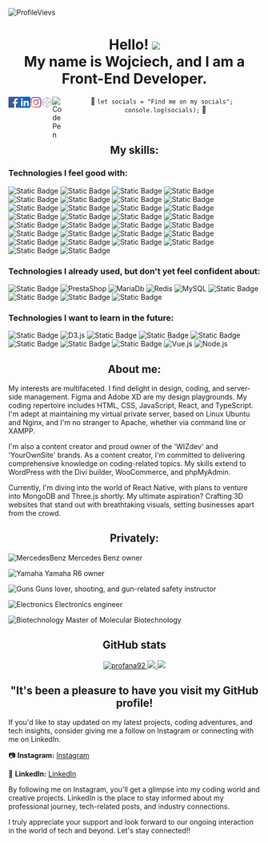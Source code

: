 ![ProfileVievs](https://komarev.com/ghpvc/?username=Profana92&colorcolor=blueviolet&style=flat-square)

<h1 align="center">Hello! <img src="https://media.giphy.com/media/hvRJCLFzcasrR4ia7z/giphy.gif" width="25px"></br> 
  My name is Wojciech, and I am a Front-End Developer. </h1>

<a href="https://www.facebook.com/wojciech.em.14/">
  <img align="left" alt="Facebook" width="22px" src="https://github.com/Profana92/Profana92/blob/main/Facebook_icon_2013.svg" />
</a>

<a href="https://www.linkedin.com/in/wojciech-marczak/">
  <img align="left" alt="LinkedIN" width="22px" src="https://github.com/Profana92/Profana92/blob/main/linkedin.svg" />
</a>
<a href="https://www.instagram.com/wizdevlabs/">
  <img align="left" alt="Instagram" width="22px" src="https://github.com/Profana92/Profana92/blob/main/Instagram.svg" />
</a>
<a href="https://codepen.io/profana92">
  <img align="left" alt="CodePen" width="22px" src="https://github.com/Profana92/Profana92/blob/main/370725.svg" />
</a>
<a href="https://www.instructables.com/member/WojciechM3/">
  <img align="left" alt="CodePen" width="22px" src="https://www.instructables.com/assets/img/instructables-logo-v2.png" />
</a>
<p align="center">🙂 <code color="red">let socials = "Find me on my socials";
  console.log(socials);</code> 🙂</p><br>


<h2 align="center">My skills:</h2>

<h3>Technologies I feel good with:</h3>

![Static Badge](https://img.shields.io/badge/-HTML5-E34F26?style=for-the-badge&logo=html5&logoColor=white)
![Static Badge](https://img.shields.io/badge/-CSS3-1572B6?style=for-the-badge&logo=css3&logoColor=white)
![Static Badge](https://img.shields.io/badge/tailwindcss-x?style=for-the-badge&logo=tailwindcss&logoColor=white&color=%2306B6D4)
![Static Badge](https://img.shields.io/badge/-JavaScript-F7DF1E?style=for-the-badge&logo=javascript&logoColor=white)
![Static Badge](https://img.shields.io/badge/-React-61DAFB?style=for-the-badge&logo=React&logoColor=white)
![Static Badge](https://img.shields.io/badge/typescript-x?style=for-the-badge&logo=typescript&logoColor=white&color=%233178C6)
![Static Badge](https://img.shields.io/badge/axios-x?style=for-the-badge&logo=axios&logoColor=white&color=%235A29E4)
![Static Badge](https://img.shields.io/badge/vite-x?style=for-the-badge&logo=vite&logoColor=white&color=%23646CFF)
![Static Badge](https://img.shields.io/badge/Create%20react%20app-x?style=for-the-badge&logo=createreactapp&logoColor=white&color=%2309D3AC)
![Static Badge](https://img.shields.io/badge/React%20Router-x?style=for-the-badge&logo=ReactRouter&logoColor=white&color=%23CA4245)
![Static Badge](https://img.shields.io/badge/redux-x?style=for-the-badge&logo=redux&logoColor=white&color=%23764ABC)
![Static Badge](https://img.shields.io/badge/i18next-x?style=for-the-badge&logo=i18next&logoColor=white&color=%2326A69A)
![Static Badge](https://img.shields.io/badge/cssmodules-x?style=for-the-badge&logo=cssmodules&logoColor=white&color=%23000000)
![Static Badge](https://img.shields.io/badge/framer-x?style=for-the-badge&logo=framer&logoColor=white&color=%230055FF)
![Static Badge](https://img.shields.io/badge/express-x?style=for-the-badge&logo=express&logoColor=white&color=%23000000)
![Static Badge](https://img.shields.io/badge/react%20hook%20form-x?style=for-the-badge&logo=reacthookform&logoColor=white&color=%23EC5990)
![Static Badge](https://img.shields.io/badge/-WordPress-21759B?style=for-the-badge&logo=WordPress&logoColor=white)
![Static Badge](https://img.shields.io/badge/-Woocommerce-96588A?style=for-the-badge&logo=Woo&logoColor=white)
![Static Badge](https://img.shields.io/badge/-Figma-F24E1E?style=for-the-badge&logo=Figma&logoColor=white)
![Static Badge](https://img.shields.io/badge/-Adobe%20XD-FF61F6?style=for-the-badge&logo=Adobe%20XD&logoColor=white)
![Static Badge](https://img.shields.io/badge/-GIMP-5C5543?style=for-the-badge&logo=GIMP&logoColor=white)
![Static Badge](https://img.shields.io/badge/git-x?style=for-the-badge&logo=git&color=%23F05032&logoColor=white)
![Static Badge](https://img.shields.io/badge/-GitHub-181717?style=for-the-badge&logo=github&logoColor=white)
![Static Badge](https://img.shields.io/badge/-Linux-FCC624?style=for-the-badge&logo=linux&logoColor=white)
![Static Badge](https://img.shields.io/badge/ubuntu-x?style=for-the-badge&logo=ubuntu&logoColor=white&color=%23E95420)
![Static Badge](https://img.shields.io/badge/-Windows-0078D4?style=for-the-badge&logo=windows11&logoColor=white)
![Static Badge](https://img.shields.io/badge/-Apache-D22128?style=for-the-badge&logo=Apache&logoColor=white)
![Static Badge](https://img.shields.io/badge/xampp-x?style=for-the-badge&logo=xampp&logoColor=white&color=%23FB7A24)
![Static Badge](https://img.shields.io/badge/-NGINX-008e36?style=for-the-badge&logo=NGINX&logoColor=white)
![Static Badge](https://img.shields.io/badge/-phpMyAdmin-6C78AF?style=for-the-badge&logo=phpMyAdmin&logoColor=white)

<h3>Technologies I already used, but don't yet feel confident about:</h3>

![Static Badge](https://img.shields.io/badge/mongodb-x?style=for-the-badge&logo=mongodb&logoColor=white&color=%2347A248)
![PrestaShop](https://img.shields.io/badge/-PrestaShop-DF0067?style=for-the-badge&logo=PrestaShop&logoColor=white)
![MariaDb](https://img.shields.io/badge/-MariaDB-003545?style=for-the-badge&logo=MariaDB&logoColor=white)
![Redis](https://img.shields.io/badge/-Redis-DC382D?style=for-the-badge&logo=Redis&logoColor=white)
![MySQL](https://img.shields.io/badge/-MySQL-4479A1?style=for-the-badge&logo=mysql&logoColor=white)
![Static Badge](https://img.shields.io/badge/blender-x?style=for-the-badge&logo=blender&logoColor=white&color=%23E87D0D)
![Static Badge](https://img.shields.io/badge/adobeillustrator-x?style=for-the-badge&logo=adobeillustrator&logoColor=white&color=%23FF9A00)
![Static Badge](https://img.shields.io/badge/adobe%20photoshop-x?style=for-the-badge&logo=adobephotoshop&logoColor=white&color=%2331A8FF)
![Static Badge](https://img.shields.io/badge/zod-x?style=for-the-badge&logo=zod&logoColor=white&color=%233E67B1)

<h3>Technologies I want to learn in the future:</h3>

![Static Badge](https://img.shields.io/badge/next.js-x?style=for-the-badge&logo=nextdotjs&logoColor=white&color=%23000000)
![D3.js](https://img.shields.io/badge/-D3.js-d17449?style=for-the-badge&logo=D3.js&logoColor=white)
![Static Badge](https://img.shields.io/badge/docker-x?style=for-the-badge&logo=docker&logoColor=white&color=%232496ED)
![Static Badge](https://img.shields.io/badge/jest-x?style=for-the-badge&logo=jest&logoColor=white&color=%23C21325)
![Static Badge](https://img.shields.io/badge/testinglibrary-x?style=for-the-badge&logo=testinglibrary&logoColor=white&color=%23E33332)
![Static Badge](https://img.shields.io/badge/vitest-x?style=for-the-badge&logo=vitest&logoColor=white&color=%236E9F18)
![Static Badge](https://img.shields.io/badge/three.js-x?style=for-the-badge&logo=threedotjs&logoColor=white&color=%23000000)
![Static Badge](https://img.shields.io/badge/svelte-x?style=for-the-badge&logo=svelte&logoColor=white&color=%23FF3E00)
![Vue.js](https://img.shields.io/badge/-Vue.js-00b37b?style=for-the-badge&logo=Vue.js&logoColor=314559)
![Node.js](https://img.shields.io/badge/-Node.js-339933?style=for-the-badge&logo=Node.js&logoColor=white)

<h2 align="center">About me:</h2>
<p>My interests are multifaceted. I find delight in design, coding, and server-side management. Figma and Adobe XD are my design playgrounds. My coding repertoire includes HTML, CSS, JavaScript, React, and TypeScript. I'm adept at maintaining my virtual private server, based on Linux Ubuntu and Nginx, and I'm no stranger to Apache, whether via command line or XAMPP.</p>
<p>I'm also a content creator and proud owner of the 'WIZdev' and 'YourOwnSite' brands. As a content creator, I'm committed to delivering comprehensive knowledge on coding-related topics. My skills extend to WordPress with the Divi builder, WooCommerce, and phpMyAdmin.</p>
<p>Currently, I'm diving into the world of React Native, with plans to venture into MongoDB and Three.js shortly. My ultimate aspiration? Crafting 3D websites that stand out with breathtaking visuals, setting businesses apart from the crowd.</p>

<h2 align="center">Privately:</h2>

![MercedesBenz](https://img.shields.io/badge/-Mercedes-white?style=for-the-badge&logo=Mercedes&logoColor=black)
Mercedes Benz owner

![Yamaha](https://img.shields.io/badge/-Yamaha-white?style=for-the-badge&logo=Yamaha%20Corporation&logoColor=black)
Yamaha R6 owner 

![Guns](https://img.shields.io/badge/-GunLover-white?style=for-the-badge&logo=Counter-Strike&logoColor=black)
Guns lover, shooting, and gun-related safety instructor 

![Electronics](https://img.shields.io/badge/-Electronics-white?style=for-the-badge&logo=STMicroelectronics&logoColor=black)
Electronics engineer 

![Biotechnology](https://img.shields.io/badge/-Biotechnology-white?style=for-the-badge&logo=Microgenetics&logoColor=black)
Master of Molecular Biotechnology 

<h2 align="center"> GitHub stats</h2>

  <div align="center">
    <a href="https://github.com/denvercoder1/github-readme-streak-stats" title="Go to Source">
      <img height=200 src="https://github-readme-streak-stats.herokuapp.com/?user=profana92&theme=react&border=61dafb&hide_border=true" alt="profana92" />
    </a>   <a href="https://github.com/anuraghazra/github-readme-stats">
      <img height=200 src="https://github-readme-stats.vercel.app/api/top-langs/?username=profana92&hide=c%23,powershell,Mathematica,Ruby,Objective-C,Objective-C%2b%2b,Cuda&title_color=61dafb&text_color=ffffff&icon_color=61dafb&bg_color=20232a&langs_count=8&layout=compact&border_color=61dafb&hide_border=true" />
    </a>
    <a href="https://github.com/anuraghazra/github-readme-stats" title="Go to Source">
      <img height=200 src="https://github-readme-stats.vercel.app/api?username=profana92&show_icons=true&theme=react&border_color=61dafb&hide_border=true" />
    </a>
  </div>


<h2 align="center">"It's been a pleasure to have you visit my GitHub profile!</h2> 
  
<p>If you'd like to stay updated on my latest projects, coding adventures, and tech insights, consider giving me a follow on Instagram or connecting with me on LinkedIn.</p>

📷 **Instagram:** [Instagram](https://www.instagram.com/wizdevlabs/)

👥 **LinkedIn:** [LinkedIn](https://www.linkedin.com/in/wojciech-marczak/)

<p>By following me on Instagram, you'll get a glimpse into my coding world and creative projects. LinkedIn is the place to stay informed about my professional journey, tech-related posts, and industry connections.</p>

<p>I truly appreciate your support and look forward to our ongoing interaction in the world of tech and beyond. Let's stay connected!!</p>

